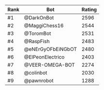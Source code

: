 Rank|Bot|Rating
---|---|---
#1|@DarkOnBot|2596
#2|@MaggiChess16|2544
#3|@ToromBot|2531
#4|@RaspFish|2483
#5|@eNErGyOFbEiNGbOT|2480
#6|@ElPeonElectrico|2403
#7|@VEER-OMEGA-BOT|2274
#8|@colinbot|2030
#9|@pawnrobot|1288
